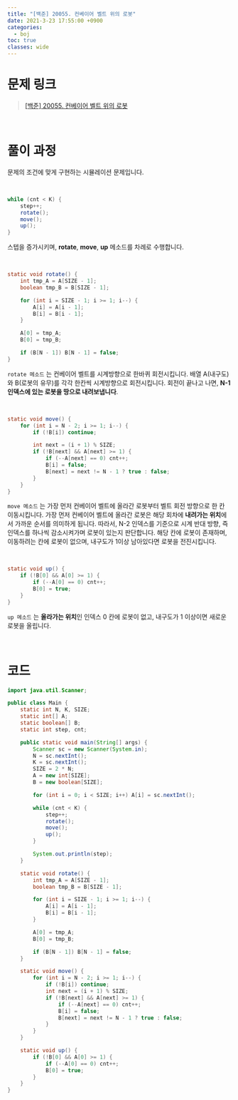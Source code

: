 ```yaml
---
title: "[백준] 20055. 컨베이어 벨트 위의 로봇"
date: 2021-3-23 17:55:00 +0900
categories:
  - boj
toc: true
classes: wide
---
```


# 문제 링크

> [[백준] 20055. 컨베이어 벨트 위의 로봇](https://www.acmicpc.net/problem/20055)

<br>

# 풀이 과정

문제의 조건에 맞게 구현하는 시뮬레이션 문제입니다.

<br>

```java
while (cnt < K) {
    step++;
    rotate();
    move();
    up();
}
```

스텝을 증가시키며, **rotate**, **move**, **up** 메소드를 차례로 수행합니다.

<br>

```java
static void rotate() {
    int tmp_A = A[SIZE - 1];
    boolean tmp_B = B[SIZE - 1];

    for (int i = SIZE - 1; i >= 1; i--) {
        A[i] = A[i - 1];
        B[i] = B[i - 1];
    }

    A[0] = tmp_A;
    B[0] = tmp_B;

    if (B[N - 1]) B[N - 1] = false;
}
```

`rotate 메소드` 는 컨베이어 벨트를 시계방향으로 한바퀴 회전시킵니다. 배열 A(내구도)와 B(로봇의 유무)를 각각 한칸씩 시계방향으로 회전시킵니다. 회전이 끝나고 나면, **N-1 인덱스에 있는 로봇을 땅으로 내려보냅니다**.

<br>

```java
static void move() {
    for (int i = N - 2; i >= 1; i--) {
        if (!B[i]) continue;

        int next = (i + 1) % SIZE;
        if (!B[next] && A[next] >= 1) {
            if (--A[next] == 0) cnt++;
            B[i] = false;
            B[next] = next != N - 1 ? true : false;
        }
    }
}
```

`move 메소드` 는 가장 먼저 컨베이어 벨트에 올라간 로봇부터 벨트 회전 방향으로 한 칸 이동시킵니다. 가장 먼저 컨베이어 벨트에 올라간 로봇은 해당 회차에 **내려가는 위치**에서 가까운 순서를 의미하게 됩니다. 따라서, N-2 인덱스를 기준으로 시계 반대 방향, 즉 인덱스를 하나씩 감소시켜가며 로봇이 있는지 판단합니다. 해당 칸에 로봇이 존재하며, 이동하려는 칸에 로봇이 없으며, 내구도가 1이상 남아있다면 로봇을 전진시킵니다.

<br>

```java
static void up() {
    if (!B[0] && A[0] >= 1) {
        if (--A[0] == 0) cnt++;
        B[0] = true;
    }
}
```

`up 메소드` 는 **올라가는 위치**인 인덱스 0 칸에 로봇이 없고, 내구도가 1 이상이면 새로운 로봇을 올립니다.

<br>

# 코드

```java
import java.util.Scanner;

public class Main {
    static int N, K, SIZE;
    static int[] A;
    static boolean[] B;
    static int step, cnt;

    public static void main(String[] args) {
        Scanner sc = new Scanner(System.in);
        N = sc.nextInt();
        K = sc.nextInt();
        SIZE = 2 * N;
        A = new int[SIZE];
        B = new boolean[SIZE];

        for (int i = 0; i < SIZE; i++) A[i] = sc.nextInt();

        while (cnt < K) {
            step++;
            rotate();
            move();
            up();
        }

        System.out.println(step);
    }

    static void rotate() {
        int tmp_A = A[SIZE - 1];
        boolean tmp_B = B[SIZE - 1];

        for (int i = SIZE - 1; i >= 1; i--) {
            A[i] = A[i - 1];
            B[i] = B[i - 1];
        }

        A[0] = tmp_A;
        B[0] = tmp_B;

        if (B[N - 1]) B[N - 1] = false;
    }

    static void move() {
        for (int i = N - 2; i >= 1; i--) {
            if (!B[i]) continue;
            int next = (i + 1) % SIZE;
            if (!B[next] && A[next] >= 1) {
                if (--A[next] == 0) cnt++;
                B[i] = false;
                B[next] = next != N - 1 ? true : false;
            }
        }
    }

    static void up() {
        if (!B[0] && A[0] >= 1) {
            if (--A[0] == 0) cnt++;
            B[0] = true;
        }
    }
}
```